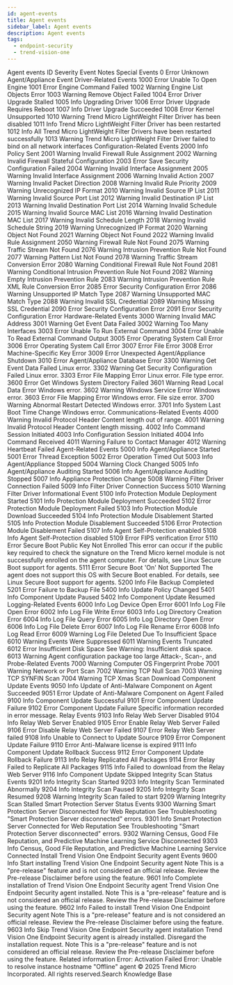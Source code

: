 ```yaml
---
id: agent-events
title: Agent events
sidebar_label: Agent events
description: Agent events
tags:
  - endpoint-security
  - trend-vision-one
---
```


 Agent events ID Severity Event Notes Special Events 0 Error Unknown Agent/Appliance Event Driver-Related Events 1000 Error Unable To Open Engine 1001 Error Engine Command Failed 1002 Warning Engine List Objects Error 1003 Warning Remove Object Failed 1004 Error Driver Upgrade Stalled 1005 Info Upgrading Driver 1006 Error Driver Upgrade Requires Reboot 1007 Info Driver Upgrade Succeeded 1008 Error Kernel Unsupported 1010 Warning Trend Micro LightWeight Filter Driver has been disabled 1011 Info Trend Micro LightWeight Filter Driver has been restarted 1012 Info All Trend Micro LightWeight Filter Drivers have been restarted successfully 1013 Warning Trend Micro LightWeight Filter Driver failed to bind on all network interfaces Configuration-Related Events 2000 Info Policy Sent 2001 Warning Invalid Firewall Rule Assignment 2002 Warning Invalid Firewall Stateful Configuration 2003 Error Save Security Configuration Failed 2004 Warning Invalid Interface Assignment 2005 Warning Invalid Interface Assignment 2006 Warning Invalid Action 2007 Warning Invalid Packet Direction 2008 Warning Invalid Rule Priority 2009 Warning Unrecognized IP Format 2010 Warning Invalid Source IP List 2011 Warning Invalid Source Port List 2012 Warning Invalid Destination IP List 2013 Warning Invalid Destination Port List 2014 Warning Invalid Schedule 2015 Warning Invalid Source MAC List 2016 Warning Invalid Destination MAC List 2017 Warning Invalid Schedule Length 2018 Warning Invalid Schedule String 2019 Warning Unrecognized IP Format 2020 Warning Object Not Found 2021 Warning Object Not Found 2022 Warning Invalid Rule Assignment 2050 Warning Firewall Rule Not Found 2075 Warning Traffic Stream Not Found 2076 Warning Intrusion Prevention Rule Not Found 2077 Warning Pattern List Not Found 2078 Warning Traffic Stream Conversion Error 2080 Warning Conditional Firewall Rule Not Found 2081 Warning Conditional Intrusion Prevention Rule Not Found 2082 Warning Empty Intrusion Prevention Rule 2083 Warning Intrusion Prevention Rule XML Rule Conversion Error 2085 Error Security Configuration Error 2086 Warning Unsupported IP Match Type 2087 Warning Unsupported MAC Match Type 2088 Warning Invalid SSL Credential 2089 Warning Missing SSL Credential 2090 Error Security Configuration Error 2091 Error Security Configuration Error Hardware-Related Events 3000 Warning Invalid MAC Address 3001 Warning Get Event Data Failed 3002 Warning Too Many Interfaces 3003 Error Unable To Run External Command 3004 Error Unable To Read External Command Output 3005 Error Operating System Call Error 3006 Error Operating System Call Error 3007 Error File Error 3008 Error Machine-Specific Key Error 3009 Error Unexpected Agent/Appliance Shutdown 3010 Error Agent/Appliance Database Error 3300 Warning Get Event Data Failed Linux error. 3302 Warning Get Security Configuration Failed Linux error. 3303 Error File Mapping Error Linux error. File type error. 3600 Error Get Windows System Directory Failed 3601 Warning Read Local Data Error Windows error. 3602 Warning Windows Service Error Windows error. 3603 Error File Mapping Error Windows error. File size error. 3700 Warning Abnormal Restart Detected Windows error. 3701 Info System Last Boot Time Change Windows error. Communications-Related Events 4000 Warning Invalid Protocol Header Content length out of range. 4001 Warning Invalid Protocol Header Content length missing. 4002 Info Command Session Initiated 4003 Info Configuration Session Initiated 4004 Info Command Received 4011 Warning Failure to Contact Manager 4012 Warning Heartbeat Failed Agent-Related Events 5000 Info Agent/Appliance Started 5001 Error Thread Exception 5002 Error Operation Timed Out 5003 Info Agent/Appliance Stopped 5004 Warning Clock Changed 5005 Info Agent/Appliance Auditing Started 5006 Info Agent/Appliance Auditing Stopped 5007 Info Appliance Protection Change 5008 Warning Filter Driver Connection Failed 5009 Info Filter Driver Connection Success 5010 Warning Filter Driver Informational Event 5100 Info Protection Module Deployment Started 5101 Info Protection Module Deployment Succeeded 5102 Error Protection Module Deployment Failed 5103 Info Protection Module Download Succeeded 5104 Info Protection Module Disablement Started 5105 Info Protection Module Disablement Succeeded 5106 Error Protection Module Disablement Failed 5107 Info Agent Self-Protection enabled 5108 Info Agent Self-Protection disabled 5109 Error FIPS verification Error 5110 Error Secure Boot Public Key Not Enrolled This error can occur if the public key required to check the signature on the Trend Micro kernel module is not successfully enrolled on the agent computer. For details, see Linux Secure Boot support for agents. 5111 Error Secure Boot 'On' Not Supported The agent does not support this OS with Secure Boot enabled. For details, see Linux Secure Boot support for agents. 5200 Info File Backup Completed 5201 Error Failure to Backup File 5400 Info Update Policy Changed 5401 Info Component Update Paused 5402 Info Component Update Resumed Logging-Related Events 6000 Info Log Device Open Error 6001 Info Log File Open Error 6002 Info Log File Write Error 6003 Info Log Directory Creation Error 6004 Info Log File Query Error 6005 Info Log Directory Open Error 6006 Info Log File Delete Error 6007 Info Log File Rename Error 6008 Info Log Read Error 6009 Warning Log File Deleted Due To Insufficient Space 6010 Warning Events Were Suppressed 6011 Warning Events Truncated 6012 Error Insufficient Disk Space See Warning: Insufficient disk space. 6013 Warning Agent configuration package too large Attack-, Scan-, and Probe-Related Events 7000 Warning Computer OS Fingerprint Probe 7001 Warning Network or Port Scan 7002 Warning TCP Null Scan 7003 Warning TCP SYNFIN Scan 7004 Warning TCP Xmas Scan Download Component Update Events 9050 Info Update of Anti-Malware Component on Agent Succeeded 9051 Error Update of Anti-Malware Component on Agent Failed 9100 Info Component Update Successful 9101 Error Component Update Failure 9102 Error Component Update Failure Specific information recorded in error message. Relay Events 9103 Info Relay Web Server Disabled 9104 Info Relay Web Server Enabled 9105 Error Enable Relay Web Server Failed 9106 Error Disable Relay Web Server Failed 9107 Error Relay Web Server failed 9108 Info Unable to Connect to Update Source 9109 Error Component Update Failure 9110 Error Anti-Malware license is expired 9111 Info Component Update Rollback Success 9112 Error Component Update Rollback Failure 9113 Info Relay Replicated All Packages 9114 Error Relay Failed to Replicate All Packages 9115 Info Failed to download from the Relay Web Server 9116 Info Component Update Skipped Integrity Scan Status Events 9201 Info Integrity Scan Started 9203 Info Integrity Scan Terminated Abnormally 9204 Info Integrity Scan Paused 9205 Info Integrity Scan Resumed 9208 Warning Integrity Scan failed to start 9209 Warning Integrity Scan Stalled Smart Protection Server Status Events 9300 Warning Smart Protection Server Disconnected for Web Reputation See Troubleshooting "Smart Protection Server disconnected" errors. 9301 Info Smart Protection Server Connected for Web Reputation See Troubleshooting "Smart Protection Server disconnected" errors. 9302 Warning Census, Good File Reputation, and Predictive Machine Learning Service Disconnected 9303 Info Census, Good File Reputation, and Predictive Machine Learning Service Connected Install Trend Vision One Endpoint Security agent Events 9600 Info Start installing Trend Vision One Endpoint Security agent Note This is a "pre-release" feature and is not considered an official release. Review the Pre-release Disclaimer before using the feature. 9601 Info Complete installation of Trend Vision One Endpoint Security agent Trend Vision One Endpoint Security agent installed. Note This is a "pre-release" feature and is not considered an official release. Review the Pre-release Disclaimer before using the feature. 9602 Info Failed to install Trend Vision One Endpoint Security agent Note This is a "pre-release" feature and is not considered an official release. Review the Pre-release Disclaimer before using the feature. 9603 Info Skip Trend Vision One Endpoint Security agent installation Trend Vision One Endpoint Security agent is already installed. Disregard the installation request. Note This is a "pre-release" feature and is not considered an official release. Review the Pre-release Disclaimer before using the feature. Related information Error: Activation Failed Error: Unable to resolve instance hostname "Offline" agent © 2025 Trend Micro Incorporated. All rights reserved.Search Knowledge Base